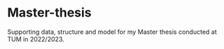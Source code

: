 # Master-thesis
Supporting data, structure and model for my Master thesis conducted at TUM in 2022/2023.
